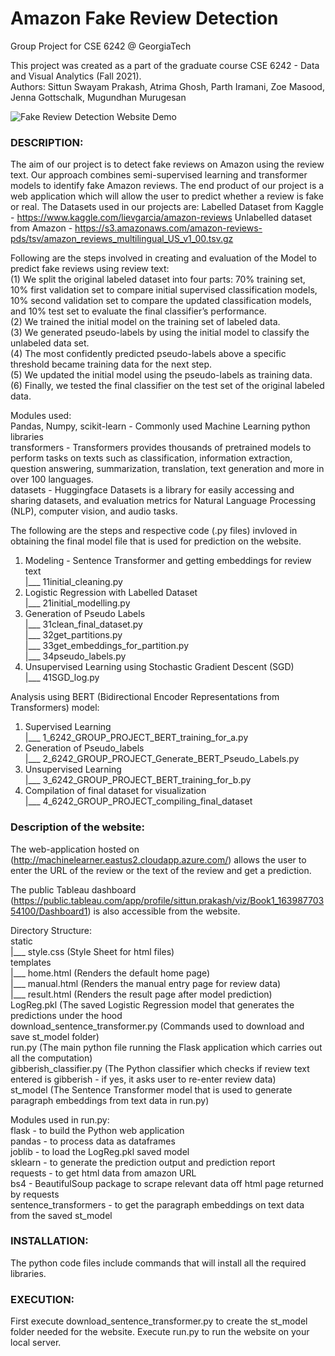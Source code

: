 # Amazon Fake Review Detection

Group Project for CSE 6242 @ GeorgiaTech 

This project was created as a part of the graduate course CSE 6242 - Data and Visual Analytics (Fall 2021). <br/>
Authors: Sittun Swayam Prakash, Atrima Ghosh, Parth Iramani, Zoe Masood, Jenna Gottschalk, Mugundhan Murugesan

![Fake Review Detection Website Demo](https://imgur.com/a/SIw7Ppw)

### DESCRIPTION:

The aim of our project is to detect fake reviews on Amazon using the review text. Our approach combines semi-supervised learning and transformer models to identify fake Amazon reviews.
The end product of our project is a web application which will allow the user to predict whether a review is fake or real.
The Datasets used in our projects are:
Labelled Dataset from Kaggle - https://www.kaggle.com/lievgarcia/amazon-reviews
Unlabelled dataset from Amazon - https://s3.amazonaws.com/amazon-reviews-pds/tsv/amazon_reviews_multilingual_US_v1_00.tsv.gz

Following are the steps involved in creating and evaluation of the Model to predict fake reviews using review text: <br/>
(1) We split the original labeled dataset into four parts: 70% training set, 10% first validation set to compare initial supervised classification models, 10% second validation set to compare the updated classification models, and 10% test set to evaluate the final classifier’s performance. <br/>
(2) We trained the initial model on the training set of labeled data. <br/> 
(3) We generated pseudo-labels by using the initial model to classify the unlabeled data set. <br/>
(4) The most confidently predicted pseudo-labels above a specific threshold became training data for the next step. <br/>
(5) We updated the initial model using the pseudo-labels as training data. <br/>
(6) Finally, we tested the final classifier on the test set of the original labeled data. <br/>

Modules used: <br/>
Pandas, Numpy, scikit-learn - Commonly used Machine Learning python libraries <br/>
transformers - Transformers provides thousands of pretrained models to perform tasks on texts such as classification, information extraction, question answering, summarization, translation, text generation and more in over 100 languages. <br/>
datasets - Huggingface Datasets is a library for easily accessing and sharing datasets, and evaluation metrics for Natural Language Processing (NLP), computer vision, and audio tasks. <br/>

The following are the steps and respective code (.py files) invloved in obtaining the final model file that is used for prediction on the website. <br/>
1. Modeling - Sentence Transformer and getting embeddings for review text <br/>
	|___ 11initial_cleaning.py <br/>
2. Logistic Regression with Labelled Dataset <br/>
	|___ 21initial_modelling.py <br/>
3. Generation of Pseudo Labels <br/>
	|___ 31clean_final_dataset.py <br/>
	|___ 32get_partitions.py <br/>
	|___ 33get_embeddings_for_partition.py <br/>
	|___ 34pseudo_labels.py <br/>
4. Unsupervised Learning using Stochastic Gradient Descent (SGD) <br/>
	|___ 41SGD_log.py <br/>

Analysis using BERT (Bidirectional Encoder Representations from Transformers) model: <br/>
1. Supervised Learning <br/>
	|___ 1_6242_GROUP_PROJECT_BERT_training_for_a.py <br/>
2. Generation of Pseudo_labels <br/>
	|___ 2_6242_GROUP_PROJECT_Generate_BERT_Pseudo_Labels.py <br/>
3. Unsupervised Learning <br/>
	|___ 3_6242_GROUP_PROJECT_BERT_training_for_b.py <br/>
4. Compilation of final dataset for visualization <br/>
	|___ 4_6242_GROUP_PROJECT_compiling_final_dataset <br/>


### Description of the website:

The web-application hosted on (http://machinelearner.eastus2.cloudapp.azure.com/) allows the user to enter the URL of the review or the text of the review and get a prediction. 

The public Tableau dashboard (https://public.tableau.com/app/profile/sittun.prakash/viz/Book1_16398770354100/Dashboard1) is also accessible from the website. 

Directory Structure: <br/>
static <br/>
  |___ style.css (Style Sheet for html files) <br/>
templates <br/>
  |___ home.html (Renders the default home page) <br/>
  |___ manual.html (Renders the manual entry page for review data) <br/>
  |___ result.html (Renders the result page after model prediction) <br/>
LogReg.pkl (The saved Logistic Regression model that generates the predictions under the hood <br/>
download_sentence_transformer.py (Commands used to download and save st_model folder) <br/>
run.py (The main python file running the Flask application which carries out all the computation) <br/>
gibberish_classifier.py (The Python classifier which checks if review text entered is gibberish - if yes, it asks user to re-enter review data) <br/>
st_model (The Sentence Transformer model that is used to generate paragraph embeddings from text data in run.py) <br/>

Modules used in run.py: <br/>
flask - to build the Python web application <br/>
pandas - to process data as dataframes <br/>
joblib - to load the LogReg.pkl saved model <br/>
sklearn - to generate the prediction output and prediction report <br/>
requests - to get html data from amazon URL <br/>
bs4 - BeautifulSoup package to scrape relevant data off html page returned by requests <br/>
sentence_transformers - to get the paragraph embeddings on text data from the saved st_model <br/> 

### INSTALLATION:

The python code files include commands that will install all the required libraries.

### EXECUTION:

First execute download_sentence_transformer.py to create the st_model folder needed for the website.
Execute run.py to run the website on your local server. 

